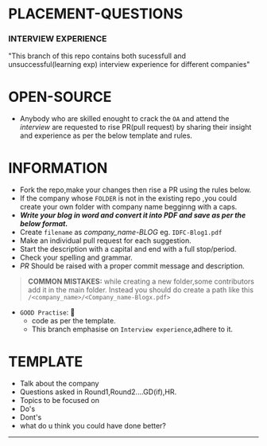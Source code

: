 # PLACEMENT-QUESTIONS

### INTERVIEW EXPERIENCE
"This branch of this repo contains both sucessfull and unsuccessful(learning exp) interview experience for different companies"

# OPEN-SOURCE

- Anybody who are skilled enought to crack the `OA` and attend the *interview* are requested to rise PR(pull request) by sharing their insight and experience as per the below template and rules.

# INFORMATION

- Fork the repo,make your changes then rise a PR using the rules below.
- If the company whose `FOLDER` is not in the existing repo ,you could create your own folder with company name begginng with a caps.
- ***Write your blog in word and convert it into PDF and save as per the below format.***
- Create `filename` as *company_name-BLOG<next number to the the latest number>* eg. `IDFC-Blog1.pdf`
- Make an individual pull request for each suggestion.
- Start the description with a capital and end with a full stop/period.
- Check your spelling and grammar.
- *PR* Should be raised with a proper commit message and description.

> **COMMON MISTAKES:** while creating a new folder,some contributors add it in the main folder. Instead you should do create a path like this `/<company_name>/<Company_name-Blogx.pdf>`

- `GOOD Practise`: 📌
  - code as per the template.
  - This branch emphasise on `Interview experience`,adhere to it.

# TEMPLATE

- Talk about the company
- Questions asked in Round1,Round2....GD(if),HR.
- Topics to be focused on
- Do's
- Dont's
- what do u think you could have done better?

---
